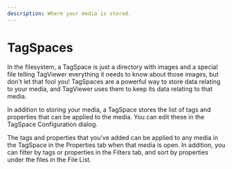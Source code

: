 ```yaml
---
description: Where your media is stored.
---
```


# TagSpaces

In the filesystem, a TagSpace is just a directory with images and a special file telling TagViewer everything it needs to know about those images, but don't let that fool you! TagSpaces are a powerful way to store data relating to your media, and TagViewer uses them to keep its data relating to that media.

In addition to storing your media, a TagSpace stores the list of tags and properties that can be applied to the media. You can edit these in the TagSpace Configuration dialog.

The tags and properties that you've added can be applied to any media in the TagSpace in the Properties tab when that media is open. In addition, you can filter by tags or properties in the Filters tab, and sort by properties under the files in the File List.

